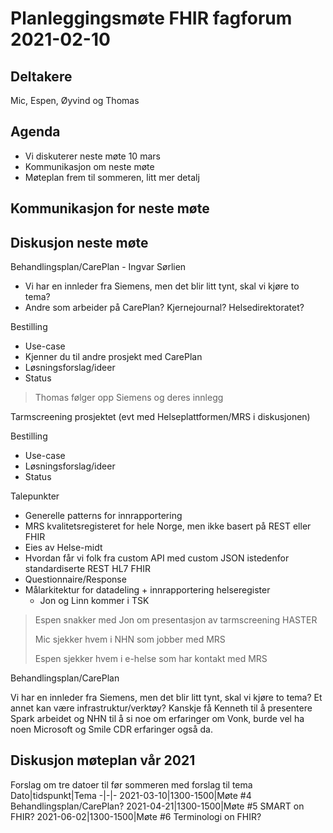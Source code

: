 # Planleggingsmøte FHIR fagforum 2021-02-10

## Deltakere

Mic, Espen, Øyvind og Thomas

## Agenda

* Vi diskuterer neste møte 10 mars
* Kommunikasjon om neste møte
* Møteplan frem til sommeren, litt mer detalj

## Kommunikasjon for neste møte

## Diskusjon neste møte

Behandlingsplan/CarePlan - Ingvar Sørlien

* Vi har en innleder fra Siemens, men det blir litt tynt, skal vi kjøre to tema?
* Andre som arbeider på CarePlan? Kjernejournal? Helsedirektoratet?

Bestilling

* Use-case
* Kjenner du til andre prosjekt med CarePlan
* Løsningsforslag/ideer
* Status

> Thomas følger opp Siemens og deres innlegg

Tarmscreening prosjektet (evt med Helseplattformen/MRS i diskusjonen)

Bestilling

* Use-case
* Løsningsforslag/ideer
* Status

Talepunkter

* Generelle patterns for innrapportering
* MRS kvalitetsregisteret for hele Norge, men ikke basert på REST eller FHIR
* Eies av Helse-midt
* Hvordan får vi folk fra custom API med custom JSON istedenfor standardiserte REST HL7 FHIR
* Questionnaire/Response
* Målarkitektur for datadeling + innrapportering helseregister
  * Jon og Linn kommer i TSK

> Espen snakker med Jon om presentasjon av tarmscreening HASTER
>
> Mic sjekker hvem i NHN som jobber med MRS
>
> Espen sjekker hvem i e-helse som har kontakt med MRS

Behandlingsplan/CarePlan

Vi har en innleder fra Siemens, men det blir litt tynt, skal vi kjøre to tema? Et annet kan være infrastruktur/verktøy? Kanskje få Kenneth til å presentere Spark arbeidet og NHN til å si noe om erfaringer om Vonk, burde vel ha noen Microsoft og Smile CDR erfaringer også da.

## Diskusjon møteplan vår 2021

Forslag om tre datoer til før sommeren med forslag til tema
Dato|tidspunkt|Tema
-|-|-
2021-03-10|1300-1500|Møte #4 Behandlingsplan/CarePlan?
2021-04-21|1300-1500|Møte #5 SMART on FHIR?
2021-06-02|1300-1500|Møte #6 Terminologi on FHIR?

